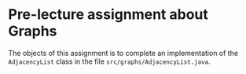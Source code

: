 # Pre-lecture assignment about Graphs

The objects of this assignment is to complete an
implementation of the `AdjacencyList` class in the
file `src/graphs/AdjacencyList.java`.